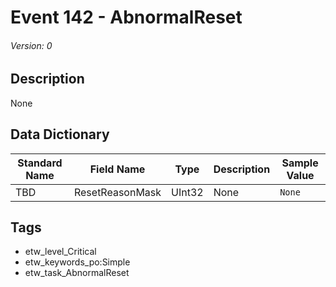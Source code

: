 # Event 142 - AbnormalReset
###### Version: 0

## Description
None

## Data Dictionary
|Standard Name|Field Name|Type|Description|Sample Value|
|---|---|---|---|---|
|TBD|ResetReasonMask|UInt32|None|`None`|

## Tags
* etw_level_Critical
* etw_keywords_po:Simple
* etw_task_AbnormalReset